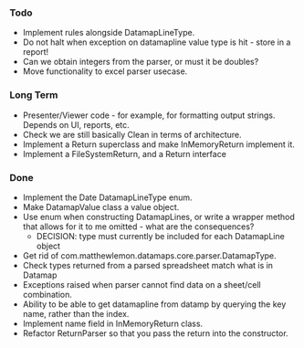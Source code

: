 ### Todo

* Implement rules alongside DatamapLineType.
* Do not halt when exception on datamapline value type is hit - store in a report!
* Can we obtain integers from the parser, or must it be doubles?
* Move functionality to excel parser usecase.

### Long Term

* Presenter/Viewer code - for example, for formatting output strings. Depends on UI, reports, etc.
* Check we are still basically Clean in terms of architecture.
* Implement a Return superclass and make InMemoryReturn implement it.
* Implement a FileSystemReturn, and a Return interface

### Done

* Implement the Date DatamapLineType enum.
* Make DatamapValue class a value object.
* Use enum when constructing DatamapLines, or write a wrapper method that allows for it to me omitted - what are the consequences?
	* DECISION: type must currently be included for each DatamapLine object
* Get rid of com.matthewlemon.datamaps.core.parser.DatamapType.
* Check types returned from a parsed spreadsheet match what is in Datamap
* Exceptions raised when parser cannot find data on a sheet/cell combination.
* Ability to be able to get datamapline from datamp by querying the key name, rather than the index.
* Implement name field in InMemoryReturn class.
* Refactor ReturnParser so that you pass the return into the constructor.